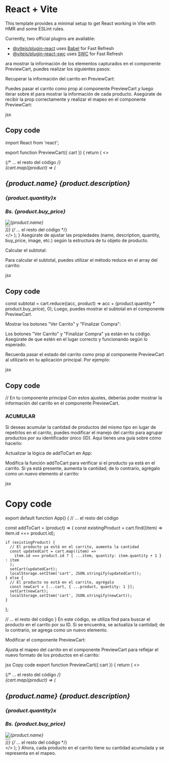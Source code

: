 # React + Vite

This template provides a minimal setup to get React working in Vite with HMR and some ESLint rules.

Currently, two official plugins are available:

- [@vitejs/plugin-react](https://github.com/vitejs/vite-plugin-react/blob/main/packages/plugin-react/README.md) uses [Babel](https://babeljs.io/) for Fast Refresh
- [@vitejs/plugin-react-swc](https://github.com/vitejs/vite-plugin-react-swc) uses [SWC](https://swc.rs/) for Fast Refresh


ara mostrar la información de los elementos capturados en el componente PreviewCart, puedes realizar los siguientes pasos:

Recuperar la información del carrito en PreviewCart:

Puedes pasar el carrito como prop al componente PreviewCart y luego iterar sobre él para mostrar la información de cada producto. Asegúrate de recibir la prop correctamente y realizar el mapeo en el componente PreviewCart:

jsx
## Copy code
import React from 'react';

export function PreviewCart({ cart }) {
  return (
    <>
      <article className="bg-white w-2/3 md:w-1/3 h-screen flex flex-col gap-8 items-start absolute top-0 left-0 z-20 py-16 px-8">
        <div className="flex gap-4 items-center border-b-2 border-blue-950 w-full pb-2">
          {/* ... el resto del código */}
        </div>
        {cart.map((product) => (
          <div key={product.id} className="flex flex-row items-center justify-between w-full border-b-[1px] border-blue-950 pb-2 px-4">
            <div className="font-semibold">
              <h2>{product.name} <span className='ml-4 text-gray-500'>{product.description}</span></h2>
              <div className="detalle flex gap-4">
                <h3>{product.quantity}<span className='text-gray-500 ml-4'>x</span></h3>
                <h3 className='text-green-700'><span> Bs. </span>{product.buy_price}</h3>
              </div>
            </div>
            <div className="w-10 h-10 border-[1px] border-gray-700 flex items-center rounded-md overflow-hidden">
              <img src={product.image} alt={product.name} />
            </div>
            <div className="accion">
              <button>  <TrashIcon className="h-8 w-8 text-slate-300 hover:text-red-300"/> </button>
            </div>
          </div>
        ))}
        {/* ... el resto del código */}
      </article>
    </>
  );
}
Asegúrate de ajustar las propiedades (name, description, quantity, buy_price, image, etc.) según la estructura de tu objeto de producto.

Calcular el subtotal:

Para calcular el subtotal, puedes utilizar el método reduce en el array del carrito:

jsx
## Copy code
const subtotal = cart.reduce((acc, product) => acc + (product.quantity * product.buy_price), 0);
Luego, puedes mostrar el subtotal en el componente PreviewCart.

Mostrar los botones "Ver Carrito" y "Finalizar Compra":

Los botones "Ver Carrito" y "Finalizar Compra" ya están en tu código. Asegúrate de que estén en el lugar correcto y funcionando según lo esperado.

Recuerda pasar el estado del carrito como prop al componente PreviewCart al utilizarlo en tu aplicación principal. Por ejemplo:

jsx
## Copy code
// En tu componente principal
<PreviewCart cart={cart} />
Con estos ajustes, deberías poder mostrar la información del carrito en el componente PreviewCart.


### ACUMULAR

Si deseas acumular la cantidad de productos del mismo tipo en lugar de repetirlos en el carrito, puedes modificar el manejo del carrito para agrupar productos por su identificador único (ID). Aquí tienes una guía sobre cómo hacerlo:

Actualizar la lógica de addToCart en App:

Modifica la función addToCart para verificar si el producto ya está en el carrito. Si ya está presente, aumenta la cantidad; de lo contrario, agrégalo como un nuevo elemento al carrito:

jsx
# Copy code
export default function App() {
  // ... el resto del código

  const addToCart = (product) => {
    const existingProduct = cart.find((item) => item.id === product.id);

    if (existingProduct) {
      // El producto ya está en el carrito, aumenta la cantidad
      const updatedCart = cart.map((item) =>
        item.id === product.id ? { ...item, quantity: item.quantity + 1 } : item
      );
      setCart(updatedCart);
      localStorage.setItem('cart', JSON.stringify(updatedCart));
    } else {
      // El producto no está en el carrito, agrégalo
      const newCart = [...cart, { ...product, quantity: 1 }];
      setCart(newCart);
      localStorage.setItem('cart', JSON.stringify(newCart));
    }
  };

  // ... el resto del código
}
En este código, se utiliza find para buscar el producto en el carrito por su ID. Si se encuentra, se actualiza la cantidad; de lo contrario, se agrega como un nuevo elemento.

Modificar el componente PreviewCart:

Ajusta el mapeo del carrito en el componente PreviewCart para reflejar el nuevo formato de los productos en el carrito:

jsx
Copy code
export function PreviewCart({ cart }) {
  return (
    <>
      <article className="bg-white w-2/3 md:w-1/3 h-screen flex flex-col gap-8 items-start absolute top-0 left-0 z-20 py-16 px-8">
        <div className="flex gap-4 items-center border-b-2 border-blue-950 w-full pb-2">
          {/* ... el resto del código */}
        </div>
        {cart.map((product) => (
          <div key={product.id} className="flex flex-row items-center justify-between w-full border-b-[1px] border-blue-950 pb-2 px-4">
            <div className="font-semibold">
              <h2>{product.name} <span className='ml-4 text-gray-500'>{product.description}</span></h2>
              <div className="detalle flex gap-4">
                <h3>{product.quantity}<span className='text-gray-500 ml-4'>x</span></h3>
                <h3 className='text-green-700'><span> Bs. </span>{product.buy_price}</h3>
              </div>
            </div>
            <div className="w-10 h-10 border-[1px] border-gray-700 flex items-center rounded-md overflow-hidden">
              <img src={product.image} alt={product.name} />
            </div>
            <div className="accion">
              <button>  <TrashIcon className="h-8 w-8 text-slate-300 hover:text-red-300"/> </button>
            </div>
          </div>
        ))}
        {/* ... el resto del código */}
      </article>
    </>
  );
}
Ahora, cada producto en el carrito tiene su cantidad acumulada y se representa en el mapeo.

